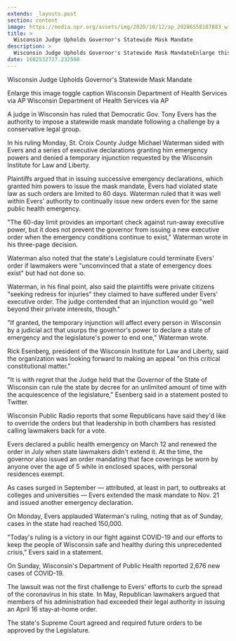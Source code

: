 ```yaml
--- 
extends: _layouts.post 
section: content 
image: https://media.npr.org/assets/img/2020/10/12/ap_20286558187883_wide-92777d227ce59ec13fde6ee242e176fb7cf8db69.jpg?s=1400 
title: > 
  Wisconsin Judge Upholds Governor's Statewide Mask Mandate 
description: > 
  Wisconsin Judge Upholds Governor's Statewide Mask MandateEnlarge this image toggle caption Wisconsin Department of Health Services via AP Wisconsin Department of Health Services via APA judge in Wisconsin has ruled that Democratic Gov.Tony Evers has the authority to impose a statewide mask mandate following a challenge by a conservative legal group.Waterman ruled that it was well within Evers' authority to continually issue new orders even for the same public health emergency.Evers declared a public health emergency on March 12 and renewed the order in July when state lawmakers didn't extend it.On Sunday, Wisconsin's Department of Public Health reported 2,676 new cases of COVID-19. 
date: 1602532727.232598 
--- 
```

Wisconsin Judge Upholds Governor's Statewide Mask Mandate

Enlarge this image toggle caption Wisconsin Department of Health Services via AP Wisconsin Department of Health Services via AP

A judge in Wisconsin has ruled that Democratic Gov. Tony Evers has the authority to impose a statewide mask mandate following a challenge by a conservative legal group.

In his ruling Monday, St. Croix County Judge Michael Waterman sided with Evers and a series of executive declarations granting him emergency powers and denied a temporary injunction requested by the Wisconsin Institute for Law and Liberty.

Plaintiffs argued that in issuing successive emergency declarations, which granted him powers to issue the mask mandate, Evers had violated state law as such orders are limited to 60 days. Waterman ruled that it was well within Evers' authority to continually issue new orders even for the same public health emergency.

"The 60-day limit provides an important check against run-away executive power, but it does not prevent the governor from issuing a new executive order when the emergency conditions continue to exist," Waterman wrote in his three-page decision.

Waterman also noted that the state's Legislature could terminate Evers' order if lawmakers were "unconvinced that a state of emergency does exist" but had not done so.

Waterman, in his final point, also said the plaintiffs were private citizens "seeking redress for injuries" they claimed to have suffered under Evers' executive order. The judge contended that an injunction would go "well beyond their private interests, though."

"If granted, the temporary injunction will affect every person in Wisconsin by a judicial act that usurps the governor's power to declare a state of emergency and the legislature's power to end one," Waterman wrote.

Rick Esenberg, president of the Wisconsin Institute for Law and Liberty, said the organization was looking forward to making an appeal "on this critical constitutional matter."

"It is with regret that the Judge held that the Governor of the State of Wisconsin can rule the state by decree for an unlimited amount of time with the acquiescence of the legislature," Esenberg said in a statement posted to Twitter.

Wisconsin Public Radio reports that some Republicans have said they'd like to override the orders but that leadership in both chambers has resisted calling lawmakers back for a vote.

Evers declared a public health emergency on March 12 and renewed the order in July when state lawmakers didn't extend it. At the time, the governor also issued an order mandating that face coverings be worn by anyone over the age of 5 while in enclosed spaces, with personal residences exempt.

As cases surged in September — attributed, at least in part, to outbreaks at colleges and universities — Evers extended the mask mandate to Nov. 21 and issued another emergency declaration.

On Monday, Evers applauded Waterman's ruling, noting that as of Sunday, cases in the state had reached 150,000.

"Today's ruling is a victory in our fight against COVID-19 and our efforts to keep the people of Wisconsin safe and healthy during this unprecedented crisis," Evers said in a statement.

On Sunday, Wisconsin's Department of Public Health reported 2,676 new cases of COVID-19.

The lawsuit was not the first challenge to Evers' efforts to curb the spread of the coronavirus in his state. In May, Republican lawmakers argued that members of his administration had exceeded their legal authority in issuing an April 16 stay-at-home order.

The state's Supreme Court agreed and required future orders to be approved by the Legislature.